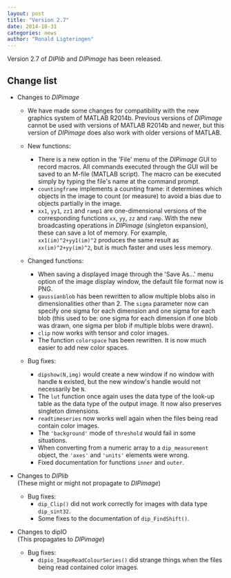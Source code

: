 ```yaml
---
layout: post
title: "Version 2.7"
date: 2014-10-31
categories: news
author: "Ronald Ligteringen"
---
```


Version 2.7 of *DIPlib* and *DIPimage* has been released.

## Change list

- Changes to *DIPimage*

    - We have made some changes for compatibility with the new graphics system of MATLAB R2014b. Previous versions of *DIPimage* cannot be used with versions of MATLAB R2014b and newer, but this version of *DIPimage* does also work with older versions of MATLAB.

    - New functions:
        - There is a new option in the 'File' menu of the *DIPimage* GUI to record macros. All commands executed through the GUI will be saved to an M-file (MATLAB script). The macro can be executed simply by typing the file's name at the command prompt.
        - `countingframe` implements a counting frame: it determines which objects in the image to count (or measure) to avoid a bias due to objects partially in the image.
        - `xx1`, `yy1`, `zz1` and `ramp1` are one-dimensional versions of the corresponding functions `xx`, `yy`, `zz` and `ramp`. With the new broadcasting operations in *DIPimage* (singleton expansion), these can save a lot of memory. For example, `xx1(im)^2+yy1(im)^2` produces the same result as `xx(im)^2+yy(im)^2`, but is much faster and uses less memory.

    - Changed functions:
        - When saving a displayed image through the 'Save As...' menu option of the image display window, the default file format now is PNG.
        - `gaussianblob` has been rewritten to allow multiple blobs also in dimensionalities other than 2. The `sigma` parameter now can specify one sigma for each dimension and one sigma for each blob (this used to be: one sigma for each dimension if one blob was drawn, one sigma per blob if multiple blobs were drawn).
        - `clip` now works with tensor and color images.
        - The function `colorspace` has been rewritten. It is now much easier to add new color spaces.

    - Bug fixes:
        - `dipshow(N,img)` would create a new window if no window with handle `N` existed, but the new window's handle would not necessarily be `N`.
        - The `lut` function once again uses the data type of the look-up table as the data type of the output image. It now also preserves singleton dimensions.
        - `readtimeseries` now works well again when the files being read contain color images.
        - The `'background'` mode of `threshold` would fail in some situations.
        - When converting from a numeric array to a `dip_measurement` object, the `'axes'` and `'units'` elements were wrong.
        - Fixed documentation for functions `inner` and `outer`.

- Changes to *DIPlib*  
    (These might or might not propagate to *DIPimage*)

    - Bug fixes:
        - `dip_Clip()` did not work correctly for images with data type `dip_sint32`.
        - Some fixes to the documentation of `dip_FindShift()`.

- Changes to dipIO  
    (This propagates to *DIPimage*)

    - Bug fixes:
        - `dipio_ImageReadColourSeries()` did strange things when the files being read contained color images.
